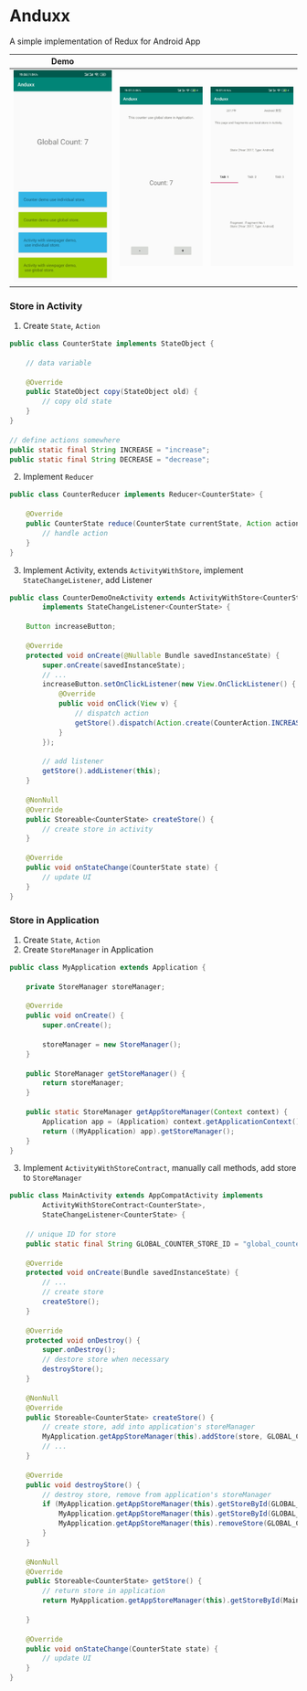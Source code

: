 # Anduxx
A simple implementation of Redux for Android App


|  Demo  |    |    |
| -- | -- | -- |
| ![Screenshot_1](img/Screenshot_1.jpg) | ![Screenshot_2](img/Screenshot_2.jpg) | ![Screenshot_3](img/Screenshot_3.jpg) |


### Store in Activity
1. Create ``State``, ``Action``
```java
public class CounterState implements StateObject {

    // data variable

    @Override
    public StateObject copy(StateObject old) {
        // copy old state
    }
}

// define actions somewhere
public static final String INCREASE = "increase";
public static final String DECREASE = "decrease";
```

2. Implement ``Reducer``
```java
public class CounterReducer implements Reducer<CounterState> {

    @Override
    public CounterState reduce(CounterState currentState, Action action) {
        // handle action
    }
}
```

3. Implement Activity, extends ``ActivityWithStore``, implement ``StateChangeListener``, add Listener
```java
public class CounterDemoOneActivity extends ActivityWithStore<CounterState>
        implements StateChangeListener<CounterState> {

    Button increaseButton;

    @Override
    protected void onCreate(@Nullable Bundle savedInstanceState) {
        super.onCreate(savedInstanceState);
        // ...
        increaseButton.setOnClickListener(new View.OnClickListener() {
            @Override
            public void onClick(View v) {
                // dispatch action
                getStore().dispatch(Action.create(CounterAction.INCREASE, null));
            }
        });

        // add listener
        getStore().addListener(this);
    }

    @NonNull
    @Override
    public Storeable<CounterState> createStore() {
        // create store in activity
    }

    @Override
    public void onStateChange(CounterState state) {
        // update UI
    }
}

```

### Store in Application
1. Create ``State``, ``Action``
2. Create ``StoreManager`` in Application
```java
public class MyApplication extends Application {

    private StoreManager storeManager;

    @Override
    public void onCreate() {
        super.onCreate();

        storeManager = new StoreManager();
    }

    public StoreManager getStoreManager() {
        return storeManager;
    }

    public static StoreManager getAppStoreManager(Context context) {
        Application app = (Application) context.getApplicationContext();
        return ((MyApplication) app).getStoreManager();
    }
}

```
3. Implement ``ActivityWithStoreContract``, manually call methods, add store to ``StoreManager``
```java
public class MainActivity extends AppCompatActivity implements
        ActivityWithStoreContract<CounterState>,
        StateChangeListener<CounterState> {

    // unique ID for store
    public static final String GLOBAL_COUNTER_STORE_ID = "global_counter";

    @Override
    protected void onCreate(Bundle savedInstanceState) {
        // ...
        // create store
        createStore();
    }

    @Override
    protected void onDestroy() {
        super.onDestroy();
        // destore store when necessary
        destroyStore();
    }

    @NonNull
    @Override
    public Storeable<CounterState> createStore() {
        // create store, add into application's storeManager
        MyApplication.getAppStoreManager(this).addStore(store, GLOBAL_COUNTER_STORE_ID);
        // ...
    }

    @Override
    public void destroyStore() {
        // destroy store, remove from application's storeManager
        if (MyApplication.getAppStoreManager(this).getStoreById(GLOBAL_COUNTER_STORE_ID) != null) {
            MyApplication.getAppStoreManager(this).getStoreById(GLOBAL_COUNTER_STORE_ID).onDestroy();
            MyApplication.getAppStoreManager(this).removeStore(GLOBAL_COUNTER_STORE_ID);
        }
    }

    @NonNull
    @Override
    public Storeable<CounterState> getStore() {
        // return store in application
        return MyApplication.getAppStoreManager(this).getStoreById(MainActivity.GLOBAL_COUNTER_STORE_ID);

    }

    @Override
    public void onStateChange(CounterState state) {
        // update UI
    }
}
``` 
